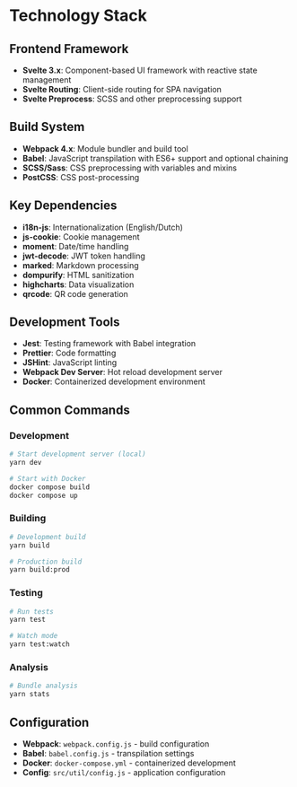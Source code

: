 # Technology Stack

## Frontend Framework
- **Svelte 3.x**: Component-based UI framework with reactive state management
- **Svelte Routing**: Client-side routing for SPA navigation
- **Svelte Preprocess**: SCSS and other preprocessing support

## Build System
- **Webpack 4.x**: Module bundler and build tool
- **Babel**: JavaScript transpilation with ES6+ support and optional chaining
- **SCSS/Sass**: CSS preprocessing with variables and mixins
- **PostCSS**: CSS post-processing

## Key Dependencies
- **i18n-js**: Internationalization (English/Dutch)
- **js-cookie**: Cookie management
- **moment**: Date/time handling
- **jwt-decode**: JWT token handling
- **marked**: Markdown processing
- **dompurify**: HTML sanitization
- **highcharts**: Data visualization
- **qrcode**: QR code generation

## Development Tools
- **Jest**: Testing framework with Babel integration
- **Prettier**: Code formatting
- **JSHint**: JavaScript linting
- **Webpack Dev Server**: Hot reload development server
- **Docker**: Containerized development environment

## Common Commands

### Development
```bash
# Start development server (local)
yarn dev

# Start with Docker
docker compose build
docker compose up
```

### Building
```bash
# Development build
yarn build

# Production build
yarn build:prod
```

### Testing
```bash
# Run tests
yarn test

# Watch mode
yarn test:watch
```

### Analysis
```bash
# Bundle analysis
yarn stats
```

## Configuration
- **Webpack**: `webpack.config.js` - build configuration
- **Babel**: `babel.config.js` - transpilation settings
- **Docker**: `docker-compose.yml` - containerized development
- **Config**: `src/util/config.js` - application configuration
